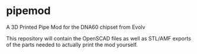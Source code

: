 # pipemod
A 3D Printed Pipe Mod for the DNA60 chipset from Evolv

This repository will contain the OpenSCAD files as well as STL/AMF exports of the parts needed to actually print the mod yourself.
